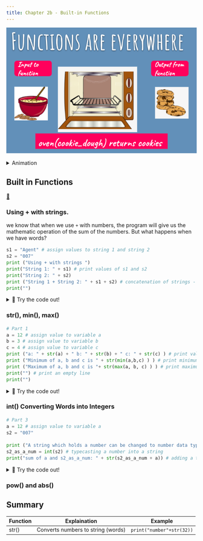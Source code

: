 ```yaml
---
title: Chapter 2b - Built-in Functions
---
```



![](../../static/img/2022-05-04-02-56-44.png)


<details>

<summary>
Animation 
</summary>

[extracted from Runestone Academy](https://runestone.academy/ns/books/published/fopp/Functions/Returningavaluefromafunction.html)

![](https://runestone.academy/ns/books/published/fopp/_images/function_call.gif)
</details>




## Built in Functions
[👀](https://learn2codelive.com/courses/4/pages/lesson-2-learning-activities-e1-built-in-functions?module_item_id=487)

### Using + with strings.
we know that when we use `+` with numbers, the program will give us the mathematic operation of the sum of the numbers. But what happens when we have words?
```python
s1 = "Agent" # assign values to string 1 and string 2
s2 = "007"
print ("Using + with strings ")
print("String 1: " + s1) # print values of s1 and s2
print("String 2: " + s2)    
print ("String 1 + String 2: " + s1 + s2) # concatenation of strings - Line 18
print("")
```
<details>
<summary>
🧪 Try the code out! 
</summary>
<iframe src="https://trinket.io/embed/python/5b75bb1c60" width="100%" height="600" frameborder="0" marginwidth="0" marginheight="0" allowfullscreen></iframe>

</details>





### str(), min(), max()

```python
# Part 1
a = 12 # assign value to variable a
b = 3 # assign value to variable b
c = 4 # assign value to variable c
print ("a: " + str(a) + " b: " + str(b) + " c: " + str(c) ) # print values for a, b and c  
print ("Minimum of a, b and c is " + str(min(a,b,c) ) ) # print minimum value among a, b and c  # Line 8
print ("Maximum of a, b and c is "+ str(max(a, b, c) ) ) # print maximum value among a, b and c  # Line 9
print("") # print an empty line
print("")

```
<details>
<summary>
🧪 Try the code out! 
</summary>
<iframe src="https://trinket.io/embed/python/9586bbd5f7" width="100%" height="600" frameborder="0" marginwidth="0" marginheight="0" allowfullscreen></iframe>

</details>






### int() Converting Words into Integers

```python
# Part 3
a = 12 # assign value to variable a
s2 = "007"

print ("A string which holds a number can be changed to number data type like this:")
s2_as_a_num = int(s2) # typecasting a number into a string
print("sum of a and s2_as_a_num: " + str(s2_as_a_num + a)) # adding a typecasted number with another

```
<details>
<summary>
🧪 Try the code out! 
</summary>
<iframe src="https://trinket.io/embed/python/5a5326f60a" width="100%" height="600" frameborder="0" marginwidth="0" marginheight="0" allowfullscreen></iframe>

</details>

### pow() and abs()


## Summary

| Function | Explaination                       | Example                   |
| -------- | ---------------------------------- | ------------------------- |
| str()    | Converts numbers to string (words) | `print("number"+str(32))` |



